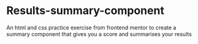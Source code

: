 # Results-summary-component
An html and css practice exercise from frontend mentor to create a summary component that gives you a score and summarises your results
